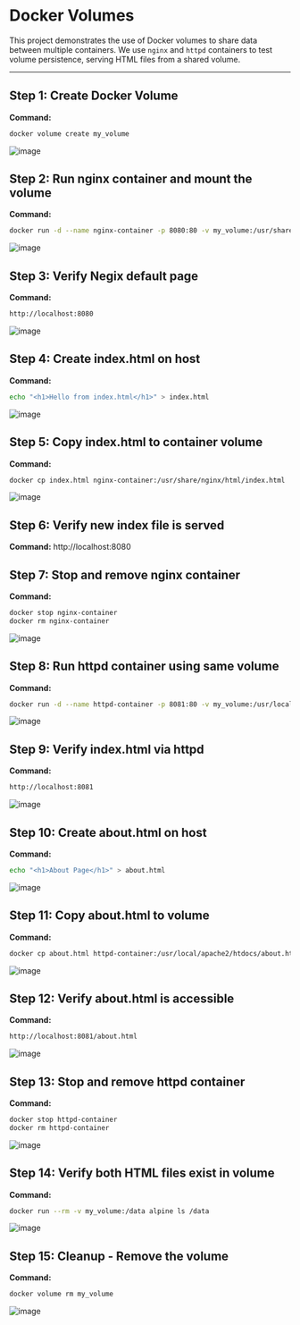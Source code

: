 
 # Docker Volumes 

This project demonstrates the use of Docker volumes to share data between multiple containers. We use `nginx` and `httpd` containers to test volume persistence, serving HTML files from a shared volume.

---

## Step 1: Create Docker Volume

**Command:**
```bash
docker volume create my_volume
```
![image](https://github.com/user-attachments/assets/fdeede13-930a-4285-bcfb-de42f556b6e4)

## Step 2: Run nginx container and mount the volume
**Command:**
```bash
docker run -d --name nginx-container -p 8080:80 -v my_volume:/usr/share/nginx/html nginx
```
![image](https://github.com/user-attachments/assets/79c16b47-8d63-4987-b395-b44fed196cbb)

## Step 3: Verify Negix default page
**Command:**
```bash
http://localhost:8080
```
![image](https://github.com/user-attachments/assets/c0365945-dca1-4695-a513-88083fba897e)

## Step 4: Create index.html on host
**Command:**
```bash
echo "<h1>Hello from index.html</h1>" > index.html
```
![image](https://github.com/user-attachments/assets/9a971512-6b97-49a7-82ea-48679cfa4304)


## Step 5: Copy index.html to container volume
**Command:**
```bash
docker cp index.html nginx-container:/usr/share/nginx/html/index.html
```
![image](https://github.com/user-attachments/assets/198e3659-a84f-4263-920e-9fd2aa59d602)

## Step 6: Verify new index file is served
**Command:**
http://localhost:8080

## Step 7: Stop and remove nginx container
**Command:**
```bash
docker stop nginx-container
docker rm nginx-container
```
![image](https://github.com/user-attachments/assets/281b0490-b985-42ce-9355-376a83717c8b)

## Step 8: Run httpd container using same volume
**Command:**
```bash
docker run -d --name httpd-container -p 8081:80 -v my_volume:/usr/local/apache2/htdocs httpd
```
![image](https://github.com/user-attachments/assets/3af95316-1512-425e-b792-a292f409058e)

## Step 9: Verify index.html via httpd
**Command:**
```bash
http://localhost:8081
```
![image](https://github.com/user-attachments/assets/b008670a-1d15-49ee-9690-b3c3312b7a3c)

## Step 10: Create about.html on host
**Command:**
```bash
echo "<h1>About Page</h1>" > about.html
```
![image](https://github.com/user-attachments/assets/2d8aee29-6079-485c-a84c-eead7a700e79)

## Step 11: Copy about.html to volume
**Command:**
```bash
docker cp about.html httpd-container:/usr/local/apache2/htdocs/about.html
```
![image](https://github.com/user-attachments/assets/729aa7f9-5655-48f4-85d8-9e2ec6eac5ce)

## Step 12: Verify about.html is accessible
**Command:**
```bash
http://localhost:8081/about.html
```
![image](https://github.com/user-attachments/assets/83019e22-ff3d-4b0b-a3e0-65548fc2fe70)

## Step 13: Stop and remove httpd container
**Command:**
```bash
docker stop httpd-container
docker rm httpd-container
```
![image](https://github.com/user-attachments/assets/6916fcaa-1fd1-4c5e-a63f-de5ea709dd9e)

## Step 14: Verify both HTML files exist in volume
**Command:**
```bash
docker run --rm -v my_volume:/data alpine ls /data
```
![image](https://github.com/user-attachments/assets/b1afa582-48b1-4cca-8b5e-4ba9deb2d733)


## Step 15: Cleanup - Remove the volume
**Command:**
```bash
docker volume rm my_volume
```
![image](https://github.com/user-attachments/assets/04cf4295-2625-48f9-8118-6aedbda9a7ae)

